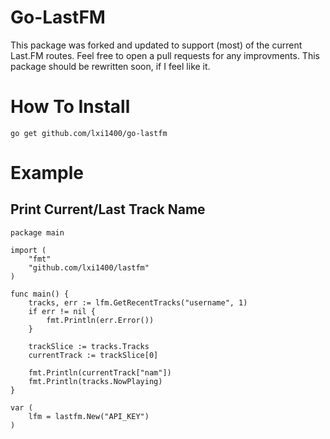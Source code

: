 # Go-LastFM

This package was forked and updated to support (most) of the current Last.FM routes. Feel free to open a pull requests for any improvments. 
This package should be rewritten soon, if I feel like it.


# How To Install
```
go get github.com/lxi1400/go-lastfm
```
# Example
## Print Current/Last Track Name
```golang
package main

import (
	"fmt"
	"github.com/lxi1400/lastfm"
)

func main() {
	tracks, err := lfm.GetRecentTracks("username", 1) 
	if err != nil {
		fmt.Println(err.Error())
	}

	trackSlice := tracks.Tracks
	currentTrack := trackSlice[0]

	fmt.Println(currentTrack["nam"])
	fmt.Println(tracks.NowPlaying)
}

var (
	lfm = lastfm.New("API_KEY")
)

```
